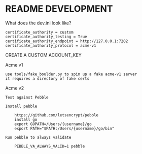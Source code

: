 README DEVELOPMENT
================================


What does the dev.ini look like?

	certificate_authority = custom
	certificate_authority_testing = True
	certificate_authority_endpoint = http://127.0.0.1:7202
	certificate_authority_protocol = acme-v1


CREATE A CUSTOM ACCOUNT_KEY


Acme v1

	use tools/fake_boulder.py to spin up a fake acme-v1 server
	it requires a directory of fake certs

Acme v2

	Test against Pebble

	Install pebble

		https://github.com/letsencrypt/pebble
		install go
		export GOPATH=/Users/{username}/go
		export PATH="$PATH:/Users/{username}/go/bin"

	Run pebble to always validate

		PEBBLE_VA_ALWAYS_VALID=1 pebble


